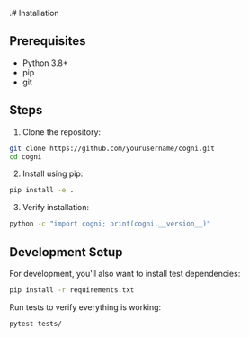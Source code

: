 .# Installation

## Prerequisites
- Python 3.8+
- pip
- git

## Steps

1. Clone the repository:
```bash
git clone https://github.com/yourusername/cogni.git
cd cogni
```

2. Install using pip:
```bash
pip install -e .
```

3. Verify installation:
```bash
python -c "import cogni; print(cogni.__version__)"
```

## Development Setup

For development, you'll also want to install test dependencies:

```bash
pip install -r requirements.txt
```

Run tests to verify everything is working:
```bash
pytest tests/
```
